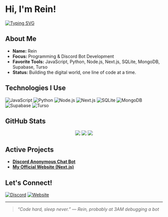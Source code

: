 # Hi, I'm Rein!

[![Typing SVG](https://readme-typing-svg.herokuapp.com?color=00F7FF&lines=Student+%7C+Programmer+%7C+Bot+Developer)](https://git.io/typing-svg)

## About Me
- **Name:** Rein
- **Focus:** Programming & Discord Bot Development
- **Favorite Tools:** JavaScript, Python, Node.js, Next.js, SQLite, MongoDB, Supabase, Turso
- **Status:** Building the digital world, one line of code at a time.

## Technologies I Use
![JavaScript](https://img.shields.io/badge/-JavaScript-black?style=flat-square&logo=javascript)
![Python](https://img.shields.io/badge/-Python-black?style=flat-square&logo=python)
![Node.js](https://img.shields.io/badge/-Node.js-black?style=flat-square&logo=node.js)
![Next.js](https://img.shields.io/badge/-Next.js-black?style=flat-square&logo=next.js)
![SQLite](https://img.shields.io/badge/-SQLite-black?style=flat-square&logo=sqlite)
![MongoDB](https://img.shields.io/badge/-MongoDB-black?style=flat-square&logo=mongodb)
![Supabase](https://img.shields.io/badge/-Supabase-black?style=flat-square&logo=supabase)
![Turso](https://img.shields.io/badge/-Turso-black?style=flat-square&logo=vitess)

## GitHub Stats
<p align="center">
  <img src="https://github-readme-stats.vercel.app/api?username=Noctisvan&show_icons=true&theme=tokyonight" />
  <img src="https://github-readme-streak-stats.herokuapp.com?user=Noctisvan&theme=tokyonight" />
  <img src="https://github-readme-stats.vercel.app/api/top-langs/?username=Noctisvan&layout=compact&theme=tokyonight" />
</p>

## Active Projects
- [**Discord Anonymous Chat Bot**](https://danilxlo.vercel.app)
- [**My Official Website (Next.js)**](https://whoiskal.zone.id)

## Let's Connect!
[![Discord](https://img.shields.io/badge/-Join%20my%20Discord-5865F2?style=flat-square&logo=discord&logoColor=white)](https://discord.gg/7dBxFQcfwZ)
[![Website](https://img.shields.io/badge/-Portfolio-black?style=flat-square&logo=web)](https://whoiskal.zone.id)

---

> *“Code hard, sleep never.” — Rein, probably at 3AM debugging a bot*

